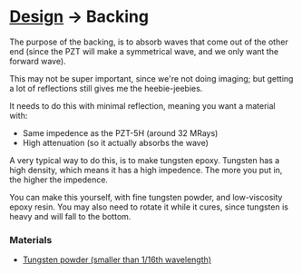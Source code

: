 # [Design](/design.md) → Backing

The purpose of the backing, is to absorb waves that come out of the other end (since the PZT will make a symmetrical wave, and we only want the forward wave).

This may not be super important, since we're not doing imaging; but getting a lot of reflections still gives me the heebie-jeebies.

It needs to do this with minimal reflection, meaning you want a material with:
- Same impedence as the PZT-5H (around 32 MRays)
- High attenuation (so it actually absorbs the wave)

A very typical way to do this, is to make tungsten epoxy. Tungsten has a high density, which means it has a high impedence. The more you put in, the higher the impedence.

You can make this yourself, with fine tungsten powder, and low-viscosity epoxy resin. You may also need to rotate it while it cures, since tungsten is heavy and will fall to the bottom.

### Materials

- [Tungsten powder (smaller than 1/16th wavelength)]()